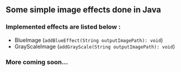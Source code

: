 ## Some simple image effects done in Java

### Implemented effects are listed below :

- BlueImage (`addBlueEffect(String outputImagePath): void`)
- GrayScaleImage (`addGrayScale(String outputImagePath): void`)

### More coming soon...
